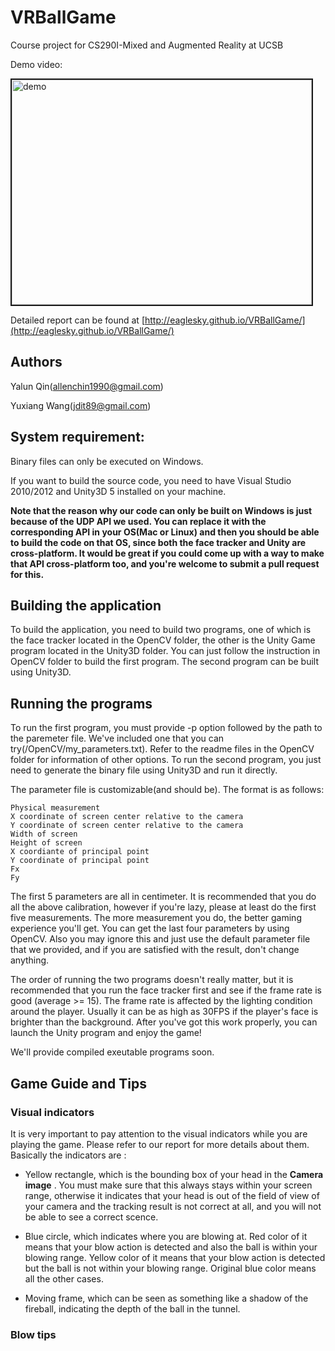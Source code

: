 # VRBallGame
Course project for CS290I-Mixed and Augmented Reality at UCSB

Demo video:

<a href="https://www.youtube.com/watch?v=-UsmVecCVEg" target="_blank"><img src="http://img.youtube.com/vi/-UsmVecCVEg/0.jpg" alt="demo" width="480" height="360" border="2" /></a>


Detailed report can be found at [http://eaglesky.github.io/VRBallGame/](http://eaglesky.github.io/VRBallGame/)

## Authors

Yalun Qin([allenchin1990@gmail.com](mailto:allenchin1990@gmail.com))

Yuxiang Wang([jdit89@gmail.com](mailto:jdit89@gmail.com))

## System requirement:

Binary files can only be executed on Windows.

If you want to build the source code, you need to have Visual Studio 2010/2012 and Unity3D 5 installed on your machine.

**Note that the reason why our code can only be built on Windows is just because of the UDP API we used. You can replace it with the corresponding API in your OS(Mac or Linux) and then you should be able to build the code on that OS, since both the face tracker and Unity are cross-platform. It would be great if you could come up with a way to make that API cross-platform too, and you're welcome to submit a pull request for this.** 

## Building the application

To build the application, you need to build two programs, one of which is the face tracker located in the OpenCV folder, the other
is the Unity Game program located in the Unity3D folder. You can just follow the instruction in OpenCV folder to build the first 
program. The second program can be built using Unity3D.

## Running the programs

To run the first program, you must provide -p option followed by the path to the paremeter file. We've included one that you can try(/OpenCV/my_parameters.txt). Refer to the readme files in the OpenCV folder for
 information of other options. To run the second program, you just need to generate the binary file using Unity3D and run it 
 directly. 
 
The parameter file is customizable(and should be). The format is as follows:

```
Physical measurement
X coordinate of screen center relative to the camera
Y coordinate of screen center relative to the camera
Width of screen
Height of screen
X coordiante of principal point
Y coordinate of principal point
Fx
Fy
```

The first 5 parameters are all in centimeter. It is recommended that you do all the above calibration, however if you're lazy, please at least do the first five measurements. The more measurement you do, the better gaming experience you'll get. You can get the last four parameters by using OpenCV. Also you may ignore this and just use the default parameter file that we provided, and if you are satisfied with the result, don't change anything.

The order of running the two programs doesn't really matter, but it is recommended that you run the face tracker first and see if the frame rate is good (average >= 15). The frame rate is affected by the lighting condition around the player. Usually it can be as high as 30FPS if the player's face is brighter than the background. After you've got this work properly, you can launch the Unity program and enjoy the game!

We'll provide compiled exeutable programs soon.
 
## Game Guide and Tips

### Visual indicators

It is very important to pay attention to the visual indicators while you are playing the game. Please refer to our report for more details about them. Basically the indicators are :

* Yellow rectangle, which is the bounding box of your head in the **Camera image** . You must make sure that this always stays within your screen range, otherwise it indicates that your head is out of the field of view of your camera and the tracking result is not correct at all, and you will not be able to see a correct scence. 

* Blue circle, which indicates where you are blowing at. Red color of it means that your blow action is detected and also the ball is within your blowing range. Yellow color of it means that your blow action is detected but the ball is not within your blowing range. Original blue color means all the other cases. 

* Moving frame, which can be seen as something like a shadow of the fireball, indicating the depth of the ball in the tunnel.

### Blow tips



